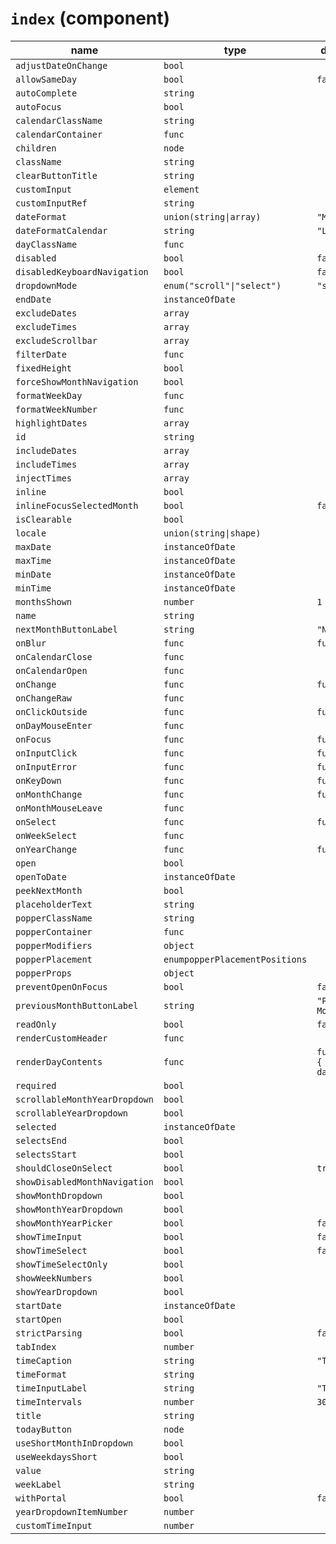 # `index` (component)

| name                          | type                           | default value                    | description |
| ----------------------------- | ------------------------------ | -------------------------------- | ----------- |
| `adjustDateOnChange`          | `bool`                         |                                  |             |
| `allowSameDay`                | `bool`                         | `false`                          |             |
| `autoComplete`                | `string`                       |                                  |             |
| `autoFocus`                   | `bool`                         |                                  |             |
| `calendarClassName`           | `string`                       |                                  |             |
| `calendarContainer`           | `func`                         |                                  |             |
| `children`                    | `node`                         |                                  |             |
| `className`                   | `string`                       |                                  |             |
| `clearButtonTitle`            | `string`                       |                                  |             |
| `customInput`                 | `element`                      |                                  |             |
| `customInputRef`              | `string`                       |                                  |             |
| `dateFormat`                  | `union(string\|array)`         | `"MM/dd/yyyy"`                   |             |
| `dateFormatCalendar`          | `string`                       | `"LLLL yyyy"`                    |             |
| `dayClassName`                | `func`                         |                                  |             |
| `disabled`                    | `bool`                         | `false`                          |             |
| `disabledKeyboardNavigation`  | `bool`                         | `false`                          |             |
| `dropdownMode`                | `enum("scroll"\|"select")`     | `"scroll"`                       |             |
| `endDate`                     | `instanceOfDate`               |                                  |             |
| `excludeDates`                | `array`                        |                                  |             |
| `excludeTimes`                | `array`                        |                                  |             |
| `excludeScrollbar`            | `array`                        |                                  |             |
| `filterDate`                  | `func`                         |                                  |             |
| `fixedHeight`                 | `bool`                         |                                  |             |
| `forceShowMonthNavigation`    | `bool`                         |                                  |             |
| `formatWeekDay`               | `func`                         |                                  |             |
| `formatWeekNumber`            | `func`                         |                                  |             |
| `highlightDates`              | `array`                        |                                  |             |
| `id`                          | `string`                       |                                  |             |
| `includeDates`                | `array`                        |                                  |             |
| `includeTimes`                | `array`                        |                                  |             |
| `injectTimes`                 | `array`                        |                                  |             |
| `inline`                      | `bool`                         |                                  |             |
| `inlineFocusSelectedMonth`    | `bool`                         | `false`                          |             |
| `isClearable`                 | `bool`                         |                                  |             |
| `locale`                      | `union(string\|shape)`         |                                  |             |
| `maxDate`                     | `instanceOfDate`               |                                  |             |
| `maxTime`                     | `instanceOfDate`               |                                  |             |
| `minDate`                     | `instanceOfDate`               |                                  |             |
| `minTime`                     | `instanceOfDate`               |                                  |             |
| `monthsShown`                 | `number`                       | `1`                              |             |
| `name`                        | `string`                       |                                  |             |
| `nextMonthButtonLabel`        | `string`                       | `"Next month"`                   |             |
| `onBlur`                      | `func`                         | `function() {}`                  |             |
| `onCalendarClose`             | `func`                         |                                  |             |
| `onCalendarOpen`              | `func`                         |                                  |             |
| `onChange`                    | `func`                         | `function() {}`                  |             |
| `onChangeRaw`                 | `func`                         |                                  |             |
| `onClickOutside`              | `func`                         | `function() {}`                  |             |
| `onDayMouseEnter`             | `func`                         |                                  |             |
| `onFocus`                     | `func`                         | `function() {}`                  |             |
| `onInputClick`                | `func`                         | `function() {}`                  |             |
| `onInputError`                | `func`                         | `function() {}`                  |             |
| `onKeyDown`                   | `func`                         | `function() {}`                  |             |
| `onMonthChange`               | `func`                         | `function() {}`                  |             |
| `onMonthMouseLeave`           | `func`                         |                                  |             |
| `onSelect`                    | `func`                         | `function() {}`                  |             |
| `onWeekSelect`                | `func`                         |                                  |             |
| `onYearChange`                | `func`                         | `function() {}`                  |             |
| `open`                        | `bool`                         |                                  |             |
| `openToDate`                  | `instanceOfDate`               |                                  |             |
| `peekNextMonth`               | `bool`                         |                                  |             |
| `placeholderText`             | `string`                       |                                  |             |
| `popperClassName`             | `string`                       |                                  |             |
| `popperContainer`             | `func`                         |                                  |             |
| `popperModifiers`             | `object`                       |                                  |             |
| `popperPlacement`             | `enumpopperPlacementPositions` |                                  |             |
| `popperProps`                 | `object`                       |                                  |             |
| `preventOpenOnFocus`          | `bool`                         | `false`                          |             |
| `previousMonthButtonLabel`    | `string`                       | `"Previous Month"`               |             |
| `readOnly`                    | `bool`                         | `false`                          |             |
| `renderCustomHeader`          | `func`                         |                                  |             |
| `renderDayContents`           | `func`                         | `function(date) { return date;}` |             |
| `required`                    | `bool`                         |                                  |             |
| `scrollableMonthYearDropdown` | `bool`                         |                                  |             |
| `scrollableYearDropdown`      | `bool`                         |                                  |             |
| `selected`                    | `instanceOfDate`               |                                  |             |
| `selectsEnd`                  | `bool`                         |                                  |             |
| `selectsStart`                | `bool`                         |                                  |             |
| `shouldCloseOnSelect`         | `bool`                         | `true`                           |             |
| `showDisabledMonthNavigation` | `bool`                         |                                  |             |
| `showMonthDropdown`           | `bool`                         |                                  |             |
| `showMonthYearDropdown`       | `bool`                         |                                  |             |
| `showMonthYearPicker`         | `bool`                         | `false`                          |             |
| `showTimeInput`               | `bool`                         | `false`                          |             |
| `showTimeSelect`              | `bool`                         | `false`                          |             |
| `showTimeSelectOnly`          | `bool`                         |                                  |             |
| `showWeekNumbers`             | `bool`                         |                                  |             |
| `showYearDropdown`            | `bool`                         |                                  |             |
| `startDate`                   | `instanceOfDate`               |                                  |             |
| `startOpen`                   | `bool`                         |                                  |             |
| `strictParsing`               | `bool`                         | `false`                          |             |
| `tabIndex`                    | `number`                       |                                  |             |
| `timeCaption`                 | `string`                       | `"Time"`                         |             |
| `timeFormat`                  | `string`                       |                                  |             |
| `timeInputLabel`              | `string`                       | `"Time"`                         |             |
| `timeIntervals`               | `number`                       | `30`                             |             |
| `title`                       | `string`                       |                                  |             |
| `todayButton`                 | `node`                         |                                  |             |
| `useShortMonthInDropdown`     | `bool`                         |                                  |             |
| `useWeekdaysShort`            | `bool`                         |                                  |             |
| `value`                       | `string`                       |                                  |             |
| `weekLabel`                   | `string`                       |                                  |             |
| `withPortal`                  | `bool`                         | `false`                          |             |
| `yearDropdownItemNumber`      | `number`                       |                                  |             |
| `customTimeInput`             | `number`                       |                                  |             |
